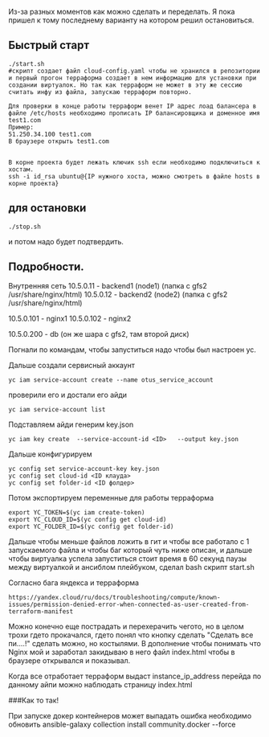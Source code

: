 Из-за разных моментов как можно сделать и переделать. Я пока пришел к тому последнему варианту на котором решил остановиться. 

## Быстрый старт ##
```
./start.sh 
#скрипт создает файл cloud-config.yaml чтобы не хранился в репозитории и первый прогон терраформа создает в нем информацию для установки при создании виртуалок. Но так как терраформ не может в эту же сессию считать инфу из файла, запускаю терраформ повторно. 

Для проверки в конце работы терраформ венет IP адрес лоад балансера в файле /etc/hosts необходимо прописать IP балансировщика и доменное имя test1.com
Пример:
51.250.34.100 test1.com
В браузере открыть test1.com


В корне проекта будет лежать ключик ssh если необходимо подключиться к хостам. 
ssh -i id_rsa ubuntu@{IP нужного хоста, можно смотреть в файле hosts в корне проекта}

```
## для остановки ##
```
./stop.sh
```
и потом надо будет подтвердить. 



## Подробности. ##
Внутренняя сеть 
10.5.0.11 - backend1 (node1) (папка с gfs2 /usr/share/nginx/html)
10.5.0.12 - backend2 (node2) (папка с gfs2 /usr/share/nginx/html)

10.5.0.101 - nginx1
10.5.0.102 - nginx2

10.5.0.200 - db (он же шара с gfs2, там второй диск) 




Погнали по командам, чтобы запуститься надо чтобы был настроен yc.

Дальше создали сервисный аккаунт 
```
yc iam service-account create --name otus_service_account
```
проверили его и достали его айди 
```
yc iam service-account list
```
Подставляем айди генерим key.json
```
yc iam key create  --service-account-id <ID>   --output key.json
```

Дальше конфигурируем
```
yc config set service-account-key key.json
yc config set cloud-id <ID клауда>
yc config set folder-id <ID фолдер>
```

Потом экспортируем переменные для работы терраформа 
```
export YC_TOKEN=$(yc iam create-token)
export YC_CLOUD_ID=$(yc config get cloud-id) 
export YC_FOLDER_ID=$(yc config get folder-id)
```

Дальше чтобы меньше файлов ложить в гит и чтобы все работало с 1 запускаемого файла и чтобы баг который чуть ниже описан, и дальше чтобы виртуалка успела запуститься стоит время в 60 секунд паузы между виртуалкой и ансиблом плейбуком, сделал bash скрипт start.sh 

Согласно бага яндекса и терраформа 

`https://yandex.cloud/ru/docs/troubleshooting/compute/known-issues/permission-denied-error-when-connected-as-user-created-from-terraform-manifest`

Можно конечно еще пострадать и перехерачить чегото, но в целом трохи гдето прокачался, гдето понял что кнопку сделать "Сделать все пи....!" сделать можно, но костылями. 
В дополнение чтобы понимать что Nginx мой и заработал закидываю в него файл index.html чтобы в браузере открывался и показывал. 

Когда все отработает терраформ выдаст instance_ip_address перейда по данному айпи можно наблюдать страницу index.html

###Как то так!


При запуске докер контейнеров может выпадать ошибка необходимо обновить 
ansible-galaxy collection install community.docker --force
